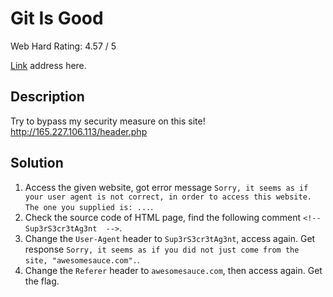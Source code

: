 # Git Is Good

Web Hard Rating: 4.57 / 5

[Link](https://ctflearn.com/challenge/109) address here.

## Description

Try to bypass my security measure on this site! http://165.227.106.113/header.php

## Solution

1. Access the given website, got error message `Sorry, it seems as if your user agent is not correct, in order to access this website. The one you supplied is: ...`.
2. Check the source code of HTML page, find the following comment `<!-- Sup3rS3cr3tAg3nt  -->`.
3. Change the `User-Agent` header to `Sup3rS3cr3tAg3nt`, access again. Get response `Sorry, it seems as if you did not just come from the site, "awesomesauce.com".`.
4. Change the `Referer` header to `awesomesauce.com`, then access again. Get the flag.

